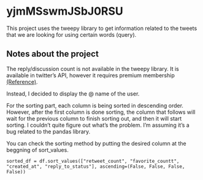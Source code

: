 # yjmMSswmJSbJ0RSU

This project uses the tweepy library to get information related to the tweets that we are looking for using certain words (query).

## Notes about the project
The reply/discussion count is not available in the tweepy library.
It is available in twitter’s API, however it requires premium membership [(Reference)](https://stackoverflow.com/questions/47851662/reply-count-attribute-missing-from-tweet-object).

Instead, I decided to display the @ name of the user.

For the sorting part, each column is being sorted in descending order.
However, after the first column is done sorting, the column that follows will wait for the previous column to finish sorting out, and then it will start sorting. 
I couldn’t quite figure out what’s the problem. I’m assuming it’s a bug related to the pandas library. 

You can check the sorting method by putting the desired column at the beggning of sort_values.

```
sorted_df = df.sort_values(["retweet_count", "favorite_countt", "created_at", "reply_to_status"], ascending=(False, False, False, False))
```
